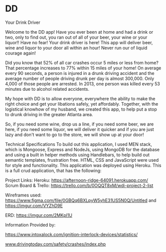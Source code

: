 # DD
Your Drink Driver

Welcome to the DD app! Have you ever been at home and had a drink or two, only to find out, you ran out of all of your beer, your wine or your liquor!! Have no fear! Your drink driver is here! This app will deliver beer, wine and liquor to your door all within an hour! Never run our of liquid courage again! 

Did you know that 52% of all car crashes occur 5 miles or less from home? That percentage increases to 77% within 15 miles of your home!
On average every 90 seconds, a person is injured in a drunk driving accident and the average number of people driving drunk per day is almost 300,000. Only 4,000 of those people are arrested. In 2013, one person was killed every 53 minutes due to alcohol related accidents. 

My hope with DD is to allow everyone, everywhere the ability to make the right choice and get your libations safely, yet affordably. Together, with the logistical knowhow of my husband, we created this app, to help put a stop to drunk driving in the greater Atlanta area. 

So, if you need some wine, drop us a line, if you need some beer, we are here, if you need some liquor, we will deliver it quicker and if you are just lazy and don't want to go to the store, we will show up at your door! 

Technical Specifications 
To build out this application, I used MEN stack, which is Mongoose, Express and NodeJs, using MongoDB for the database and using a built in helper methods using Handlebars, to help build out semantic templates, frustration free. HTML, CSS and JavaScript were used for style and functionality. This application was deployed using Heroku.  This is a full crud application, that has the following:

Project Links:
Heroku: https://afternoon-ridge-64091.herokuapp.com/
Scrum Board & Trello: https://trello.com/b/0OQQT8xM/wdi-project-2-list

Wireframes used: https://www.figma.com/file/0GBQq6BXLpyW5yhE31US5N0Q/Untitled
and 
https://imgur.com/VYZhD9E

ERD: https://imgur.com/2MKpl1U

Information Provided by: 

https://www.intoxalock.com/ignition-interlock-devices/statistics/

www.drivingtoday.com/safety/crashes/index.php